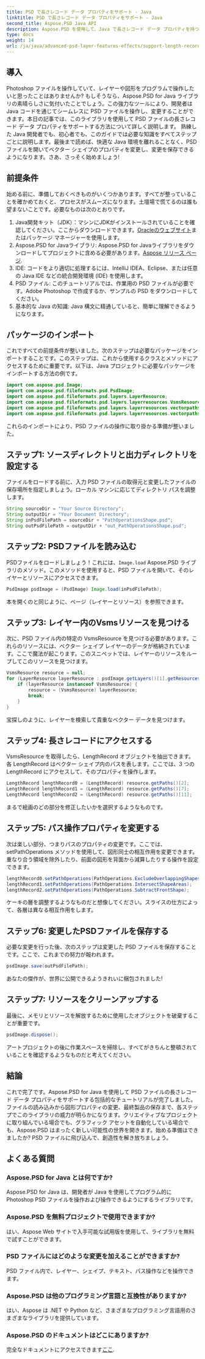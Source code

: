 ```yaml
---
title: PSD で長さレコード データ プロパティをサポート - Java
linktitle: PSD で長さレコード データ プロパティをサポート - Java
second_title: Aspose.PSD Java API
description: Aspose.PSD を使用して、Java で長さレコード データ プロパティを持つ PSD ファイルを操作する方法を学びます。詳細については、このステップ バイ ステップ ガイドに従ってください。
type: docs
weight: 14
url: /ja/java/advanced-psd-layer-features-effects/support-length-record-data-properties-psd/
---
```

## 導入
Photoshop ファイルを操作していて、レイヤーや図形をプログラムで操作したいと思ったことはありませんか? もしそうなら、Aspose.PSD for Java ライブラリの素晴らしさに気付いたことでしょう。この強力なツールにより、開発者は Java コードを通じてシームレスに PSD ファイルを操作し、変更することができます。本日の記事では、このライブラリを使用して PSD ファイルの長さレコード データ プロパティをサポートする方法について詳しく説明します。 
熟練した Java 開発者でも、初心者でも、このガイドでは必要な知識をすべてステップごとに説明します。最後まで読めば、快適な Java 環境を離れることなく、PSD ファイルを開いてベクター シェイプのプロパティを変更し、変更を保存できるようになります。さあ、さっそく始めましょう!
## 前提条件
始める前に、準備しておくべきものがいくつかあります。すべてが整っていることを確かめておくと、プロセスがスムーズになります。土壇場で慌てるのは誰も望まないことです。必要なものは次のとおりです。
1.  Java開発キット（JDK）：マシンにJDKがインストールされていることを確認してください。ここからダウンロードできます。[Oracleのウェブサイト](https://www.oracle.com/java/technologies/javase-jdk11-downloads.html)またはパッケージ マネージャーを使用します。
2.  Aspose.PSD for Javaライブラリ: Aspose.PSD for Javaライブラリをダウンロードしてプロジェクトに含める必要があります。[Aspose リリース ページ](https://releases.aspose.com/psd/java/).
3. IDE: コードをより適切に処理するには、IntelliJ IDEA、Eclipse、または任意の Java IDE などの統合開発環境 (IDE) を使用します。
4. PSD ファイル: このチュートリアルでは、作業用の PSD ファイルが必要です。Adobe Photoshop で作成するか、サンプルの PSD をダウンロードしてください。
5. 基本的な Java の知識: Java 構文に精通していると、簡単に理解できるようになります。
## パッケージのインポート
これですべての前提条件が整いました。次のステップは必要なパッケージをインポートすることです。このステップは、これから使用するクラスとメソッドにアクセスするために重要です。以下は、Java プロジェクトに必要なパッケージをインポートする方法の例です。
```java
import com.aspose.psd.Image;
import com.aspose.psd.fileformats.psd.PsdImage;
import com.aspose.psd.fileformats.psd.layers.LayerResource;
import com.aspose.psd.fileformats.psd.layers.layerresources.VsmsResource;
import com.aspose.psd.fileformats.psd.layers.layerresources.vectorpaths.LengthRecord;
import com.aspose.psd.fileformats.psd.layers.layerresources.vectorpaths.PathOperations;
```
これらのインポートにより、PSD ファイルの操作に取り掛かる準備が整いました。

## ステップ1: ソースディレクトリと出力ディレクトリを設定する
ファイルをロードする前に、入力 PSD ファイルの取得元と変更したファイルの保存場所を指定しましょう。ローカル マシンに応じてディレクトリ パスを調整します。
```java
String sourceDir = "Your Source Directory";
String outputDir = "Your Document Directory";
String inPsdFilePath = sourceDir + "PathOperationsShape.psd";
String outPsdFilePath = outputDir + "out_PathOperationsShape.psd";
```
## ステップ2: PSDファイルを読み込む
 PSDファイルをロードしましょう！これには、`Image.load` Aspose.PSD ライブラリのメソッド。このメソッドを使用すると、PSD ファイルを開いて、そのレイヤーとリソースにアクセスできます。
```java
PsdImage psdImage = (PsdImage) Image.load(inPsdFilePath);
```
本を開くのと同じように、ページ（レイヤーとリソース）を参照できます。
## ステップ3: レイヤー内のVsmsリソースを見つける
次に、PSD ファイル内の特定の VsmsResource を見つける必要があります。これらのリソースには、ベクター シェイプ レイヤーのデータが格納されています。ここで魔法が起こります。このスニペットでは、レイヤーのリソースをループしてこのリソースを見つけます。
```java
VsmsResource resource = null;
for (LayerResource layerResource : psdImage.getLayers()[1].getResources()) {
    if (layerResource instanceof VsmsResource) {
        resource = (VsmsResource) layerResource;
        break;
    }
}
```
宝探しのように、レイヤーを検索して貴重なベクター データを見つけます。
## ステップ4: 長さレコードにアクセスする
VsmsResource を取得したら、LengthRecord オブジェクトを抽出できます。各 LengthRecord はベクター シェイプ内のパスを表します。ここでは、3 つの LengthRecord にアクセスして、そのプロパティを操作します。
```java
LengthRecord lengthRecord0 = (LengthRecord) resource.getPaths()[2];
LengthRecord lengthRecord1 = (LengthRecord) resource.getPaths()[7];
LengthRecord lengthRecord2 = (LengthRecord) resource.getPaths()[11];
```
まるで絵画のどの部分を修正したいかを選択するようなものです。
## ステップ5: パス操作プロパティを変更する
次は楽しい部分、つまりパスのプロパティの変更です。ここでは、setPathOperations メソッドを使用して、図形同士の相互作用を変更できます。重なり合う領域を除外したり、前面の図形を背面から減算したりする操作を設定できます。
```java
lengthRecord0.setPathOperations(PathOperations.ExcludeOverlappingShapes);
lengthRecord1.setPathOperations(PathOperations.IntersectShapeAreas);
lengthRecord2.setPathOperations(PathOperations.SubtractFrontShape);
```
ケーキの層を調整するようなものだと想像してください。スライスの仕方によって、各層は異なる相互作用をします。
## ステップ6: 変更したPSDファイルを保存する
必要な変更を行った後、次のステップは変更した PSD ファイルを保存することです。ここで、これまでの努力が報われます。 
```java
psdImage.save(outPsdFilePath);
```
あなたの傑作が、世界に公開できるようきれいに梱包されました!
## ステップ7: リソースをクリーンアップする
最後に、メモリとリソースを解放するために使用したオブジェクトを破棄することが重要です。
```java
psdImage.dispose();
```
アートプロジェクトの後に作業スペースを掃除し、すべてがきちんと整頓されていることを確認するようなものだと考えてください。
## 結論
これで完了です。Aspose.PSD for Java を使用して PSD ファイルの長さレコード データ プロパティをサポートする包括的なチュートリアルが完了しました。ファイルの読み込みから図形プロパティの変更、最終製品の保存まで、各ステップでこのライブラリの威力が明らかになります。クリエイティブなプロジェクトに取り組んでいる場合でも、グラフィック アセットを自動化している場合でも、Aspose.PSD はまったく新しい可能性の世界を開きます。始める準備はできましたか? PSD ファイルに飛び込んで、創造性を解き放ちましょう。
## よくある質問
### Aspose.PSD for Java とは何ですか?
Aspose.PSD for Java は、開発者が Java を使用してプログラム的に Photoshop PSD ファイルを操作および操作できるようにするライブラリです。
### Aspose.PSD を無料プロジェクトで使用できますか?
はい、Aspose Web サイトで入手可能な試用版を使用して、ライブラリを無料で試すことができます。
### PSD ファイルにはどのような変更を加えることができますか?
PSD ファイル内で、レイヤー、シェイプ、テキスト、パス操作などを操作できます。
### Aspose.PSD は他のプログラミング言語と互換性がありますか?
はい、Aspose は .NET や Python など、さまざまなプログラミング言語用のさまざまなライブラリを提供しています。
### Aspose.PSD のドキュメントはどこにありますか?
完全なドキュメントにアクセスできます[ここ](https://reference.aspose.com/psd/java/).